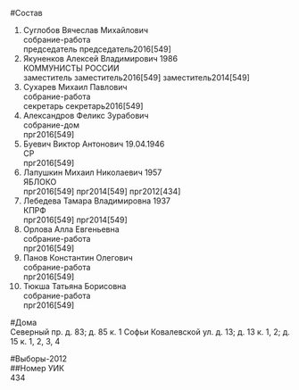 #Состав  
1. Суглобов Вячеслав Михайлович  
    собрание-работа  
    председатель председатель2016[549]  
2. Якуненков Алексей Владимирович 1986  
    КОММУНИСТЫ РОССИИ  
    заместитель заместитель2016[549] заместитель2014[549]  
3. Сухарев Михаил Павлович  
    собрание-работа  
    секретарь секретарь2016[549]  
4. Александров Феликс Зурабович  
    собрание-дом  
    прг2016[549]  
5. Буевич Виктор Антонович 19.04.1946  
    СР  
    прг2016[549]  
6. Лапушкин Михаил Николаевич 1957  
    ЯБЛОКО  
    прг2016[549] прг2014[549] прг2012[434]  
7. Лебедева Тамара Владимировна 1937  
    КПРФ  
    прг2016[549] прг2014[549]  
8. Орлова Алла Евгеньевна  
    собрание-работа  
    прг2016[549]  
9. Панов Константин Олегович  
    собрание-работа  
    прг2016[549]  
10. Тюкша Татьяна Борисовна  
    собрание-работа  
    прг2016[549]  
  
#Дома  
Северный пр. д. 83; д. 85 к. 1 Софьи Ковалевской ул. д. 13; д. 13 к. 1, 2; д. 15 к. 1, 2, 3, 4  
  
#Выборы-2012  
##Номер УИК  
434  
